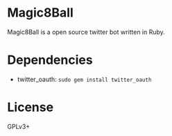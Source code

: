 Magic8Ball
==========

Magic8Ball is a open source twitter bot written in Ruby.

Dependencies
============

  * twitter_oauth: `sudo gem install twitter_oauth`

License
=======

GPLv3+
